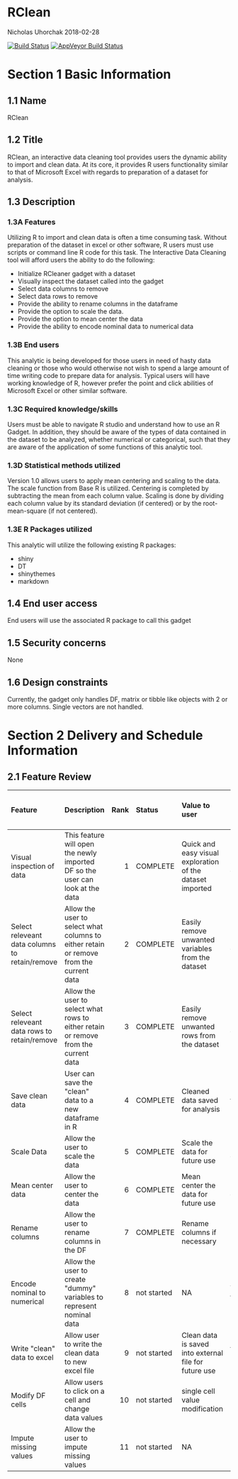 RClean
================
Nicholas Uhorchak
2018-02-28

<!-- Add build tab from TRAVIS CI to readme file-->
[![Build Status](https://travis-ci.org/nuhorchak/RClean.svg?branch=master)](https://travis-ci.org/nuhorchak/RClean) [![AppVeyor Build Status](https://ci.appveyor.com/api/projects/status/github/nuhorchak/RClean?branch=master&svg=true)](https://ci.appveyor.com/project/nuhorchak/RClean)

Section 1 Basic Information
===========================

1.1 Name
--------

RClean

1.2 Title
---------

RClean, an interactive data cleaning tool provides users the dynamic ability to import and clean data. At its core, it provides R users functionality similar to that of Microsoft Excel with regards to preparation of a dataset for analysis.

1.3 Description
---------------

### 1.3A Features

Utilizing R to import and clean data is often a time consuming task. Without preparation of the dataset in excel or other software, R users must use scripts or command line R code for this task. The Interactive Data Cleaning tool will afford users the ability to do the following:

-   Initialize RCleaner gadget with a dataset
-   Visually inspect the dataset called into the gadget
-   Select data columns to remove
-   Select data rows to remove
-   Provide the ability to rename columns in the dataframe
-   Provide the option to scale the data.
-   Provide the option to mean center the data
-   Provide the ability to encode nominal data to numerical data

### 1.3B End users

This analytic is being developed for those users in need of hasty data cleaning or those who would otherwise not wish to spend a large amount of time writing code to prepare data for analysis. Typical users will have working knowledge of R, however prefer the point and click abilities of Microsoft Excel or other similar software.

### 1.3C Required knowledge/skills

Users must be able to navigate R studio and understand how to use an R Gadget. In addition, they should be aware of the types of data contained in the dataset to be analyzed, whether numerical or categorical, such that they are aware of the application of some functions of this analytic tool.

### 1.3D Statistical methods utilized

Version 1.0 allows users to apply mean centering and scaling to the data. The scale function from Base R is utilized. Centering is completed by subtracting the mean from each column value. Scaling is done by dividing each column value by its standard deviation (if centered) or by the root-mean-square (if not centered).

### 1.3E R Packages utilized

This analytic will utilize the following existing R packages:

-   shiny
-   DT
-   shinythemes
-   markdown

1.4 End user access
-------------------

End users will use the associated R package to call this gadget

1.5 Security concerns
---------------------

None

1.6 Design constraints
----------------------

Currently, the gadget only handles DF, matrix or tibble like objects with 2 or more columns. Single vectors are not handled.

Section 2 Delivery and Schedule Information
===========================================

2.1 Feature Review
------------------

<table>
<colgroup>
<col width="14%" />
<col width="26%" />
<col width="1%" />
<col width="3%" />
<col width="17%" />
<col width="7%" />
<col width="8%" />
<col width="11%" />
<col width="1%" />
<col width="7%" />
</colgroup>
<thead>
<tr class="header">
<th align="left">Feature</th>
<th align="left">Description</th>
<th align="right">Rank</th>
<th align="left">Status</th>
<th align="left">Value to user</th>
<th align="left">Inputs</th>
<th align="left">Outputs</th>
<th align="left">Use?</th>
<th align="left">Time?</th>
<th align="left">Current or future version</th>
</tr>
</thead>
<tbody>
<tr class="odd">
<td align="left">Visual inspection of data</td>
<td align="left">This feature will open the newly imported DF so the user can look at the data</td>
<td align="right">1</td>
<td align="left">COMPLETE</td>
<td align="left">Quick and easy visual exploration of the dataset imported</td>
<td align="left">Some dataset</td>
<td align="left">Dataset output onto screen</td>
<td align="left">Visual exporation of data</td>
<td align="left">Yes</td>
<td align="left">Current</td>
</tr>
<tr class="even">
<td align="left">Select releveant data columns to retain/remove</td>
<td align="left">Allow the user to select what columns to either retain or remove from the current data</td>
<td align="right">2</td>
<td align="left">COMPLETE</td>
<td align="left">Easily remove unwanted variables from the dataset</td>
<td align="left">button click</td>
<td align="left">Modified DF</td>
<td align="left">Data cleaning</td>
<td align="left">Yes</td>
<td align="left">Current</td>
</tr>
<tr class="odd">
<td align="left">Select releveant data rows to retain/remove</td>
<td align="left">Allow the user to select what rows to either retain or remove from the current data</td>
<td align="right">3</td>
<td align="left">COMPLETE</td>
<td align="left">Easily remove unwanted rows from the dataset</td>
<td align="left">button click</td>
<td align="left">Modified DF</td>
<td align="left">Data cleaning</td>
<td align="left">Yes</td>
<td align="left">Current</td>
</tr>
<tr class="even">
<td align="left">Save clean data</td>
<td align="left">User can save the &quot;clean&quot; data to a new dataframe in R</td>
<td align="right">4</td>
<td align="left">COMPLETE</td>
<td align="left">Cleaned data saved for analysis</td>
<td align="left">new name for clean DF</td>
<td align="left">Clean DF</td>
<td align="left">Save cleaned DF for future use</td>
<td align="left">Yes</td>
<td align="left">Current</td>
</tr>
<tr class="odd">
<td align="left">Scale Data</td>
<td align="left">Allow the user to scale the data</td>
<td align="right">5</td>
<td align="left">COMPLETE</td>
<td align="left">Scale the data for future use</td>
<td align="left">button click</td>
<td align="left">Modified DF</td>
<td align="left">Data prep</td>
<td align="left">No</td>
<td align="left">Current</td>
</tr>
<tr class="even">
<td align="left">Mean center data</td>
<td align="left">Allow the user to center the data</td>
<td align="right">6</td>
<td align="left">COMPLETE</td>
<td align="left">Mean center the data for future use</td>
<td align="left">button click</td>
<td align="left">Modified DF</td>
<td align="left">Data prep</td>
<td align="left">No</td>
<td align="left">Current</td>
</tr>
<tr class="odd">
<td align="left">Rename columns</td>
<td align="left">Allow the user to rename columns in the DF</td>
<td align="right">7</td>
<td align="left">COMPLETE</td>
<td align="left">Rename columns if necessary</td>
<td align="left">Column names if necessary</td>
<td align="left">Modified DF</td>
<td align="left">Data cleaning</td>
<td align="left">No</td>
<td align="left">Future</td>
</tr>
<tr class="even">
<td align="left">Encode nominal to numerical</td>
<td align="left">Allow the user to create &quot;dummy&quot; variables to represent nominal data</td>
<td align="right">8</td>
<td align="left">not started</td>
<td align="left">NA</td>
<td align="left">Variables to encode</td>
<td align="left">Modified DF</td>
<td align="left">Data prep</td>
<td align="left">No</td>
<td align="left">Future</td>
</tr>
<tr class="odd">
<td align="left">Write &quot;clean&quot; data to excel</td>
<td align="left">Allow user to write the clean data to new excel file</td>
<td align="right">9</td>
<td align="left">not started</td>
<td align="left">Clean data is saved into external file for future use</td>
<td align="left">file location</td>
<td align="left">excel document</td>
<td align="left">save file as excel doc for future use</td>
<td align="left">No</td>
<td align="left">Future</td>
</tr>
<tr class="even">
<td align="left">Modify DF cells</td>
<td align="left">Allow users to click on a cell and change data values</td>
<td align="right">10</td>
<td align="left">not started</td>
<td align="left">single cell value modification</td>
<td align="left">N/A</td>
<td align="left">modified DF</td>
<td align="left">change cells</td>
<td align="left">No</td>
<td align="left">Future</td>
</tr>
<tr class="odd">
<td align="left">Impute missing values</td>
<td align="left">Allow the user to impute missing values</td>
<td align="right">11</td>
<td align="left">not started</td>
<td align="left">NA</td>
<td align="left">Method of imputation</td>
<td align="left">Modified DF</td>
<td align="left">Data prep</td>
<td align="left">No</td>
<td align="left">Future</td>
</tr>
</tbody>
</table>

